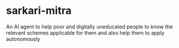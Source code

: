 # sarkari-mitra
An AI agent to help poor and digitally uneducated people to know the relevant schemes applicable for them and also help them to apply autonomously
